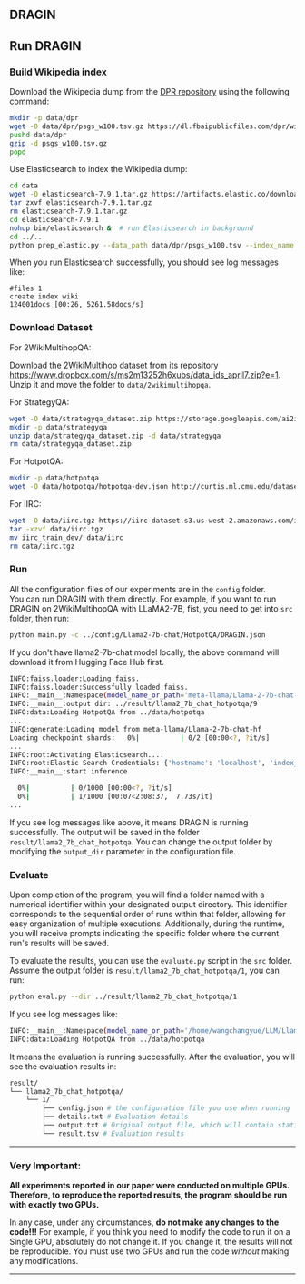 ## DRAGIN



## Run DRAGIN

### Build Wikipedia index

Download the Wikipedia dump from the [DPR repository](https://github.com/facebookresearch/DPR/blob/main/dpr/data/download_data.py#L32) using the following command:

```bash
mkdir -p data/dpr
wget -O data/dpr/psgs_w100.tsv.gz https://dl.fbaipublicfiles.com/dpr/wikipedia_split/psgs_w100.tsv.gz
pushd data/dpr
gzip -d psgs_w100.tsv.gz
popd
```

Use Elasticsearch to index the Wikipedia dump:

```bash
cd data
wget -O elasticsearch-7.9.1.tar.gz https://artifacts.elastic.co/downloads/elasticsearch/elasticsearch-7.17.9-linux-x86_64.tar.gz  # download Elasticsearch
tar zxvf elasticsearch-7.9.1.tar.gz
rm elasticsearch-7.9.1.tar.gz 
cd elasticsearch-7.9.1
nohup bin/elasticsearch &  # run Elasticsearch in background
cd ../..
python prep_elastic.py --data_path data/dpr/psgs_w100.tsv --index_name wiki  # build index
```

When you run Elasticsearch successfully, you should see log messages like:

```
#files 1
create index wiki
124001docs [00:26, 5261.58docs/s]
```

### Download Dataset

For 2WikiMultihopQA:

Download the [2WikiMultihop](https://www.dropbox.com/s/ms2m13252h6xubs/data_ids_april7.zip?e=1) dataset from its repository <https://www.dropbox.com/s/ms2m13252h6xubs/data_ids_april7.zip?e=1>. Unzip it and move the folder to `data/2wikimultihopqa`.

For StrategyQA:

```bash
wget -O data/strategyqa_dataset.zip https://storage.googleapis.com/ai2i/strategyqa/data/strategyqa_dataset.zip
mkdir -p data/strategyqa
unzip data/strategyqa_dataset.zip -d data/strategyqa
rm data/strategyqa_dataset.zip 
```

For HotpotQA:

```bash
mkdir -p data/hotpotqa
wget -O data/hotpotqa/hotpotqa-dev.json http://curtis.ml.cmu.edu/datasets/hotpot/hotpot_dev_distractor_v1.json
```

For IIRC:

```bash
wget -O data/iirc.tgz https://iirc-dataset.s3.us-west-2.amazonaws.com/iirc_train_dev.tgz
tar -xzvf data/iirc.tgz
mv iirc_train_dev/ data/iirc
rm data/iirc.tgz
```

### Run
All the configuration files of our experiments are in the `config` folder.  
You can run DRAGIN with them directly. For example, if you want to run DRAGIN on 2WikiMultihopQA with LLaMA2-7B, fist, you need to get into `src` folder, then run:

```bash
python main.py -c ../config/Llama2-7b-chat/HotpotQA/DRAGIN.json
```

If you don't have llama2-7b-chat model locally, the above command will download it from Hugging Face Hub first.  

```bash
INFO:faiss.loader:Loading faiss.
INFO:faiss.loader:Successfully loaded faiss.
INFO:__main__:Namespace(model_name_or_path='meta-llama/Llama-2-7b-chat-hf', method='dragin', dataset='hotpotqa', data_path='../data/hotpotqa', fewshot=8, sample=1000, shuffle=False, generate_max_length=100, query_formulation='real_words', retrieve_keep_top_k=35, output_dir='../result/llama2_7b_chat_hotpotqa', retriever='BM25', es_index_name='wiki', retrieve_topk=3, hallucination_threshold=0.8, check_real_words=True, use_counter=True, config_path='../config/Llama2-7b-chat/HotpotQA/DRAGIN.json')
INFO:__main__:output dir: ../result/llama2_7b_chat_hotpotqa/9
INFO:data:Loading HotpotQA from ../data/hotpotqa
...
INFO:generate:Loading model from meta-llama/Llama-2-7b-chat-hf
Loading checkpoint shards:   0%|          | 0/2 [00:00<?, ?it/s]
...
INFO:root:Activating Elasticsearch....
INFO:root:Elastic Search Credentials: {'hostname': 'localhost', 'index_name': 'wiki', 'keys': {'title': 'title', 'body': 'txt'}, 'timeout': 100, 'retry_on_timeout': True, 'maxsize': 24, 'number_of_shards': 1, 'language': 'english'}
INFO:__main__:start inference

  0%|          | 0/1000 [00:00<?, ?it/s]
  0%|          | 1/1000 [00:07<2:08:37,  7.73s/it]
...
```

If you see log messages like above, it means DRAGIN is running successfully. The output will be saved in the folder `result/llama2_7b_chat_hotpotqa`. You can change the output folder by modifying the `output_dir` parameter in the configuration file.  


### Evaluate
Upon completion of the program, you will find a folder named with a numerical identifier within your designated output directory. This identifier corresponds to the sequential order of runs within that folder, allowing for easy organization of multiple executions. Additionally, during the runtime, you will receive prompts indicating the specific folder where the current run's results will be saved.  

To evaluate the results, you can use the `evaluate.py` script in the `src` folder. Assume the output folder is `result/llama2_7b_chat_hotpotqa/1`, you can run:

```bash
python eval.py --dir ../result/llama2_7b_chat_hotpotqa/1
```

If you see log messages like:
```bash
INFO:__main__:Namespace(model_name_or_path='/home/wangchangyue/LLM/Llama-2-7b-chat-hf', method='dragin', dataset='hotpotqa', data_path='../data/hotpotqa', fewshot=8, sample=1000, shuffle=False, generate_max_length=100, query_formulation='real_words', retrieve_keep_top_k=35, output_dir='../result/llama2_7b_chat_hotpotqa/8', retriever='BM25', es_index_name='wiki', retrieve_topk=3, hallucination_threshold=0.8, check_real_words=True, use_counter=True, config_path='../config/Llama2-7b-chat/HotpotQA/DRAGIN.json')
INFO:data:Loading HotpotQA from ../data/hotpotqa
```
It means the evaluation is running successfully. After the evaluation, you will see the evaluation results in: 
```bash
result/
└── llama2_7b_chat_hotpotqa/
    └── 1/
        ├── config.json # the configuration file you use when running
        ├── details.txt # Evaluation details
        ├── output.txt # Original output file, which will contain statistical results if use_counter is set to true
        └── result.tsv # Evaluation results
```

------
### Very Important:

**All experiments reported in our paper were conducted on multiple GPUs. Therefore, to reproduce the reported results, the program should be run with exactly two GPUs.**

In any case, under any circumstances, **do not make any changes to the code!!!** For example, if you think you need to modify the code to run it on a Single GPU, absolutely do not change it. If you change it, the results will not be reproducible. You must use two GPUs and run the code *without* making any modifications.

------

